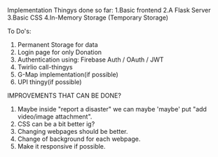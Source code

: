 Implementation Thingys done so far:
1.Basic frontend
2.A Flask Server
3.Basic CSS
4.In-Memory Storage (Temporary Storage)

To Do's:
1. Permanent Storage for data
2. Login page for only Donation
3. Authentication using: Firebase Auth / OAuth / JWT
4. Twirlio call-thingys
5. G-Map implementation(if possible)
6. UPI thingy(if possible)

IMPROVEMENTS THAT CAN BE DONE?
1. Maybe inside "report a disaster" we can maybe 'maybe' put "add video/image attachment".
2. CSS can be a bit better ig?
3. Changing webpages should be better.
4. Change of background for each webpage.
5. Make it responsive if possible. 
